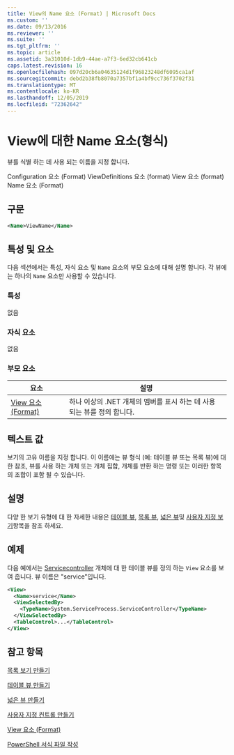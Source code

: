 ```yaml
---
title: View의 Name 요소 (Format) | Microsoft Docs
ms.custom: ''
ms.date: 09/13/2016
ms.reviewer: ''
ms.suite: ''
ms.tgt_pltfrm: ''
ms.topic: article
ms.assetid: 3a31010d-1db9-44ae-a7f3-6ed32cb641cb
caps.latest.revision: 16
ms.openlocfilehash: 097d20cb6a04635124d1f96823248df6095ca1af
ms.sourcegitcommit: debd2b38fb8070a7357bf1a4bf9cc736f3702f31
ms.translationtype: MT
ms.contentlocale: ko-KR
ms.lasthandoff: 12/05/2019
ms.locfileid: "72362642"
---
```

# <a name="name-element-for-view-format"></a>View에 대한 Name 요소(형식)

뷰를 식별 하는 데 사용 되는 이름을 지정 합니다.

Configuration 요소 (Format) ViewDefinitions 요소 (format) View 요소 (format) Name 요소 (Format)

## <a name="syntax"></a>구문

```xml
<Name>ViewName</Name>
```

## <a name="attributes-and-elements"></a>특성 및 요소

다음 섹션에서는 특성, 자식 요소 및 `Name` 요소의 부모 요소에 대해 설명 합니다. 각 뷰에는 하나의 `Name` 요소만 사용할 수 있습니다.

### <a name="attributes"></a>특성

없음

### <a name="child-elements"></a>자식 요소

없음

### <a name="parent-elements"></a>부모 요소

|요소|설명|
|-------------|-----------------|
|[View 요소 (Format)](./view-element-format.md)|하나 이상의 .NET 개체의 멤버를 표시 하는 데 사용 되는 뷰를 정의 합니다.|

## <a name="text-value"></a>텍스트 값

보기의 고유 이름을 지정 합니다. 이 이름에는 뷰 형식 (예: 테이블 뷰 또는 목록 뷰)에 대 한 참조, 뷰를 사용 하는 개체 또는 개체 집합, 개체를 반환 하는 명령 또는 이러한 항목의 조합이 포함 될 수 있습니다.

## <a name="remarks"></a>설명

다양 한 보기 유형에 대 한 자세한 내용은 [테이블 뷰](./creating-a-table-view.md), [목록 뷰](./creating-a-list-view.md), [넓은 뷰](./creating-a-wide-view.md)및 [사용자 지정 보기](./creating-custom-controls.md)항목을 참조 하세요.

## <a name="example"></a>예제

다음 예에서는 [Servicecontroller](/dotnet/api/System.ServiceProcess.ServiceController) 개체에 대 한 테이블 뷰를 정의 하는 `View` 요소를 보여 줍니다. 뷰 이름은 "service"입니다.

```xml
<View>
  <Name>service</Name>
  <ViewSelectedBy>
    <TypeName>System.ServiceProcess.ServiceController</TypeName>
  </ViewSelectedBy>
  <TableControl>...</TableControl>
</View>

```

## <a name="see-also"></a>참고 항목

[목록 보기 만들기](./creating-a-list-view.md)

[테이블 뷰 만들기](./creating-a-table-view.md)

[넓은 뷰 만들기](./creating-a-wide-view.md)

[사용자 지정 컨트롤 만들기](./creating-custom-controls.md)

[View 요소 (Format)](./view-element-format.md)

[PowerShell 서식 파일 작성](./writing-a-powershell-formatting-file.md)
